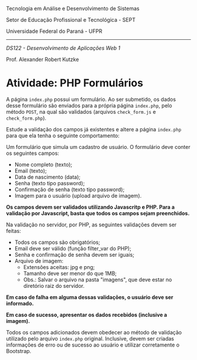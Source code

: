 Tecnologia em Análise e Desenvolvimento de Sistemas

Setor de Educação Profissional e Tecnológica - SEPT

Universidade Federal do Paraná - UFPR

---

*DS122 - Desenvolvimento de Aplicações Web 1*

Prof. Alexander Robert Kutzke

# Atividade: PHP Formulários

A página  `index.php` possui um formulário.
Ao ser submetido, os dados desse formulário são enviados para a própria
página `index.php`, pelo método `POST`, na qual são validados (arquivos `check_form.js` e `check_form.php`).

Estude a validação dos campos já existentes e altere a página `index.php` para
que ela tenha o seguinte comportamento: 

Um formulário que simula um cadastro de usuário. O formulário deve conter os seguintes campos:

* Nome completo (texto);
* Email (texto);
* Data de nascimento (data);
* Senha (texto tipo password);
* Confirmação de senha  (texto tipo password);
* Imagem para o usuário (upload arquivo de imagem).

**Os campos devem ser validados utilizando Javascritp e PHP. Para a validação por Javascript, basta que todos os campos sejam preenchidos.**

Na validação no servidor, por PHP, as seguintes validações devem ser feitas:

* Todos os campos são obrigatórios;
* Email deve ser válido (função filter_var do PHP);
* Senha e confirmação de senha devem ser iguais;
* Arquivo de imagem:
   * Extensões aceitas: jpg e png;
   * Tamanho deve ser menor do que 1MB;
   * Obs.: Salvar o arquivo na pasta "imagens", que deve estar no diretório raiz do servidor.

**Em caso de falha em alguma dessas validações, o usuário deve ser informado.**

**Em caso de sucesso, apresentar os dados recebidos (inclusive a imagem).**

Todos os campos adicionados devem obedecer ao método de validação utilizado
pelo arquivo `index.php` original. Inclusive, devem ser criadas informações
de erro ou de sucesso ao usuário e utilizar corretamente o Bootstrap.
         